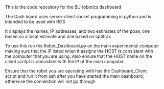 This is the code repository for the BU robotics dashboard

The Dash board uses sercer-client socket programming
in python and is intended to be used with ROS

It displays the names, IP addresses, and two estimates
of the pose, one based on a local estimate and one based on optitrak

To use this run the Robot_Dashboard.py on the main experimental computer 
making sure that the IP listed when it assigns the HOST 
is consistent with the computer that you are using. Also ensure that 
the HOST name on the client scritpt is consistent with the IP of the main computer

Ensure that the robot you are operating with has the Dashboard_Client script
and run it from ssh after you have started the main dashboard, otherwise the
connection will not go through
